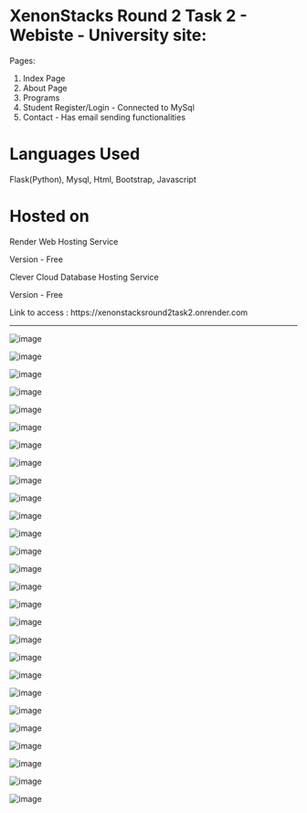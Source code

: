 # XenonStacks Round 2 Task 2 - Webiste - University site:

Pages:

1. Index Page
2. About Page
3. Programs
4. Student Register/Login - Connected to MySql
5. Contact - Has email sending functionalities

# Languages Used 
Flask(Python), Mysql, Html, Bootstrap, Javascript

# Hosted on 
<p>Render Web Hosting Service</p>
<p>Version - Free</p>
<p>Clever Cloud Database Hosting Service</p>
<p>Version - Free</p>
<p>Link to access : https://xenonstacksround2task2.onrender.com</p>

---- 

![image](https://github.com/shivanshkumar999/XenonStacks_Task2_Round2/assets/67266253/09844c2b-2bc5-4623-a182-c86789fa5aca)

![image](https://github.com/shivanshkumar999/XenonStacks_Task2_Round2/assets/67266253/a991ad23-a701-46d0-a56d-2a87b7e9db06)

![image](https://github.com/shivanshkumar999/XenonStacks_Task2_Round2/assets/67266253/08e8018c-ab22-4897-9343-da60290aa510)

![image](https://github.com/shivanshkumar999/XenonStacks_Task2_Round2/assets/67266253/3b1b3086-5943-4851-a206-7f098ce6586c)

![image](https://github.com/shivanshkumar999/XenonStacks_Task2_Round2/assets/67266253/806f6380-0d82-4462-a04a-175a6a7064b5)

![image](https://github.com/shivanshkumar999/XenonStacks_Task2_Round2/assets/67266253/724412bd-0423-463b-88ec-0167fa7fe525)

![image](https://github.com/shivanshkumar999/XenonStacks_Task2_Round2/assets/67266253/eb2b2de8-2e32-4057-88ca-8c9b5c3eb8b9)

![image](https://github.com/shivanshkumar999/XenonStacks_Task2_Round2/assets/67266253/cde2b3e0-b180-4a22-8c87-6ade945de77b)

![image](https://github.com/shivanshkumar999/XenonStacks_Task2_Round2/assets/67266253/d0054b96-e100-4509-8668-09e8d3f326c2)

![image](https://github.com/shivanshkumar999/XenonStacks_Task2_Round2/assets/67266253/18da2cbb-e2b6-46fa-a6fd-cdb3c1b5435a)

![image](https://github.com/shivanshkumar999/XenonStacks_Task2_Round2/assets/67266253/da55ee47-ecb9-46da-9018-30d98542a079)

![image](https://github.com/shivanshkumar999/XenonStacks_Task2_Round2/assets/67266253/27ea770a-cc55-4646-bbaa-5552157a9fc1)

![image](https://github.com/shivanshkumar999/XenonStacks_Task2_Round2/assets/67266253/d2ec8ca8-37a9-4c60-aee2-12379c88ea42)

![image](https://github.com/shivanshkumar999/XenonStacks_Task2_Round2/assets/67266253/b33d976d-d6fc-4f58-803b-a84742255d23)

![image](https://github.com/shivanshkumar999/XenonStacks_Task2_Round2/assets/67266253/f0927248-6003-4025-b878-d472beae01f3)

![image](https://github.com/shivanshkumar999/XenonStacks_Task2_Round2/assets/67266253/606746fa-738f-473b-8466-c70f2c910835)

![image](https://github.com/shivanshkumar999/XenonStacks_Task2_Round2/assets/67266253/e9cfa0b2-ea44-4d78-af48-377dbe7af730)

![image](https://github.com/shivanshkumar999/XenonStacks_Task2_Round2/assets/67266253/eb5509ca-fe93-43bd-a799-261078dff63d)

![image](https://github.com/shivanshkumar999/XenonStacks_Task2_Round2/assets/67266253/5a8bac61-a816-4def-b17a-552e703b61b7)

![image](https://github.com/shivanshkumar999/XenonStacks_Task2_Round2/assets/67266253/0173a109-fa9d-4b03-a813-80772c990401)

![image](https://github.com/shivanshkumar999/XenonStacks_Task2_Round2/assets/67266253/3c750d7d-6dea-43f4-8458-9b779f6f5b73)

![image](https://github.com/shivanshkumar999/XenonStacks_Task2_Round2/assets/67266253/f05c23ae-f9d1-463d-9f66-662ef4d206cc)

![image](https://github.com/shivanshkumar999/XenonStacks_Task2_Round2/assets/67266253/baaeb7cc-6d5e-4c8e-8c43-9bb34601f857)

![image](https://github.com/shivanshkumar999/XenonStacks_Task2_Round2/assets/67266253/3aea4f2a-fd0d-46bf-b9dc-59e4c9684440)

![image](https://github.com/shivanshkumar999/XenonStacks_Task2_Round2/assets/67266253/3b4eef0e-c125-43a8-a8f8-4504cb878d92)

![image](https://github.com/shivanshkumar999/XenonStacks_Task2_Round2/assets/67266253/b40dfb99-b1d1-44af-b730-6cf36ad2171b)

![image](https://github.com/shivanshkumar999/XenonStacks_Task2_Round2/assets/67266253/adf1cb47-8f17-4e58-97ec-49e6770eb525)
